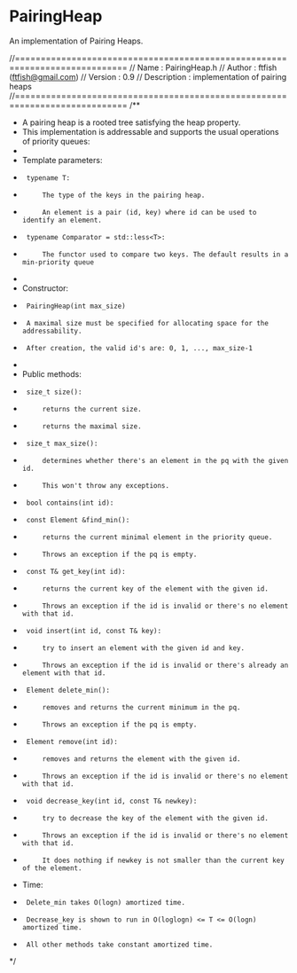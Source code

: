 PairingHeap
===========

An implementation of Pairing Heaps.

//============================================================================
// Name        : PairingHeap.h
// Author      : ftfish (ftfish@gmail.com)
// Version     : 0.9
// Description : implementation of pairing heaps
//============================================================================
/**
 * A pairing heap is a rooted tree satisfying the heap property.
 * This implementation is addressable and supports the usual operations of priority queues:
 *
 * Template parameters:
 * 		typename T:
 * 			The type of the keys in the pairing heap.
 * 			An element is a pair (id, key) where id can be used to identify an element.
 * 		typename Comparator = std::less<T>:
 * 			The functor used to compare two keys. The default results in a min-priority queue
 *
 * Constructor:
 * 		PairingHeap(int max_size)
 * 		A maximal size must be specified for allocating space for the addressability.
 * 		After creation, the valid id's are: 0, 1, ..., max_size-1
 *
 * Public methods:
 * 		size_t size():
 * 			returns the current size.
 *			returns the maximal size.
 *		size_t max_size():
 *			determines whether there's an element in the pq with the given id.
 *			This won't throw any exceptions.
 *		bool contains(int id):
 *		const Element &find_min():
 * 			returns the current minimal element in the priority queue.
 * 			Throws an exception if the pq is empty.
 *		const T& get_key(int id):
 *			returns the current key of the element with the given id.
 *			Throws an exception if the id is invalid or there's no element with that id.
 *		void insert(int id, const T& key):
 *			try to insert an element with the given id and key.
 *			Throws an exception if the id is invalid or there's already an element with that id.
 *		Element delete_min():
 *			removes and returns the current minimum in the pq.
 * 			Throws an exception if the pq is empty.
 * 		Element remove(int id):
 *			removes and returns the element with the given id.
 *	  		Throws an exception if the id is invalid or there's no element with that id.
 *		void decrease_key(int id, const T& newkey):
 *			try to decrease the key of the element with the given id.
 *			Throws an exception if the id is invalid or there's no element with that id.
 *			It does nothing if newkey is not smaller than the current key of the element.
 * Time:
 * 		Delete_min takes O(logn) amortized time.
 * 		Decrease_key is shown to run in O(loglogn) <= T <= O(logn) amortized time.
 * 		All other methods take constant amortized time.
 */